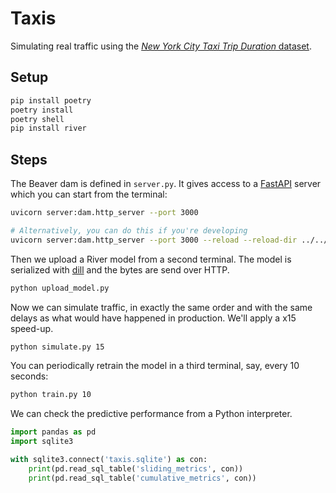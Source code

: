 # Taxis

Simulating real traffic using the [*New York City Taxi Trip Duration* dataset](https://www.kaggle.com/c/nyc-taxi-trip-duration).

## Setup

```sh
pip install poetry
poetry install
poetry shell
pip install river
```

## Steps

The Beaver dam is defined in `server.py`. It gives access to a [FastAPI](https://fastapi.tiangolo.com/) server which you can start from the terminal:

```sh
uvicorn server:dam.http_server --port 3000

# Alternatively, you can do this if you're developing
uvicorn server:dam.http_server --port 3000 --reload --reload-dir ../../
```

Then we upload a River model from a second terminal. The model is serialized with [dill](https://github.com/uqfoundation/dill) and the bytes are send over HTTP.

```sh
python upload_model.py
```

Now we can simulate traffic, in exactly the same order and with the same delays as what would have happened in production. We'll apply a x15 speed-up.

```sh
python simulate.py 15
```

You can periodically retrain the model in a third terminal, say, every 10 seconds:

```sh
python train.py 10
```

We can check the predictive performance from a Python interpreter.

```py
import pandas as pd
import sqlite3

with sqlite3.connect('taxis.sqlite') as con:
    print(pd.read_sql_table('sliding_metrics', con))
    print(pd.read_sql_table('cumulative_metrics', con))
```
